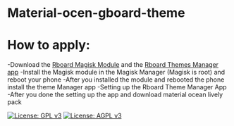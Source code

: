 # Material-ocen-gboard-theme

# How to apply:
-Download the <a href="https://t.me/gboardthemes/44316">Rboard Magisk Module</a> and the <a href="https://github.com/DerTyp7214/Rboard-Theme-Manager/releases"> Rboard Themes Manager app</a>
-Install the Magisk module in the Magisk Manager (Magisk is root) and reboot your phone
-After you installed the module and rebooted the phone install the theme Manager app
-Setting up the Rboard Theme Manager App
-After you done the setting up the app and download material ocean lively pack

[![License: GPL v3](https://img.shields.io/badge/License-GPLv3-blue.svg)](https://www.gnu.org/licenses/gpl-3.0)
[![License: AGPL v3](https://img.shields.io/badge/License-AGPL%20v3-blue.svg)](https://www.gnu.org/licenses/agpl-3.0)